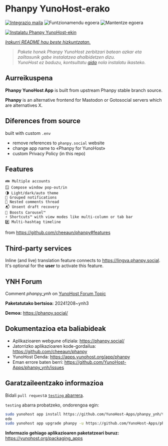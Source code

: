 <!--
Ohart ongi: README hau automatikoki sortu da <https://github.com/YunoHost/apps/tree/master/tools/readme_generator>ri esker
EZ editatu eskuz.
-->

# Phanpy YunoHost-erako

[![Integrazio maila](https://apps.yunohost.org/badge/integration/phanpy)](https://ci-apps.yunohost.org/ci/apps/phanpy/)
![Funtzionamendu egoera](https://apps.yunohost.org/badge/state/phanpy)
![Mantentze egoera](https://apps.yunohost.org/badge/maintained/phanpy)

[![Instalatu Phanpy YunoHost-ekin](https://install-app.yunohost.org/install-with-yunohost.svg)](https://install-app.yunohost.org/?app=phanpy)

*[Irakurri README hau beste hizkuntzatan.](./ALL_README.md)*

> *Pakete honek Phanpy YunoHost zerbitzari batean azkar eta zailtasunik gabe instalatzea ahalbidetzen dizu.*  
> *YunoHost ez baduzu, kontsultatu [gida](https://yunohost.org/install) nola instalatu ikasteko.*

## Aurreikuspena

**Phanpy YunoHost App** is built from upstream Phanpy stable branch source.

**Phanpy** is an alternative frontend for Mastodon or Gotosocial servers which are alternatives X.


## Diferences from source

built with custom `.env`

* remove references to `phanpy.social` website
* change app name to «Phanpy for YunoHost»
* custom Privacy Policy (in this repo)

## Features

    👪 Multiple accounts
    🪟 Compose window pop-out/in
    🌗 Light/dark/auto theme
    🔔 Grouped notifications
    🪺 Nested comments thread
    📬 Unsent draft recovery
    🎠 Boosts Carousel™️
    ⚡ Shortcuts™️ with view modes like multi-column or tab bar
    #️⃣ Multi-hashtag timeline

from <https://github.com/cheeaun/phanpy#features>

## Third-party services

Inline (and live) translation feature connects to <https://lingva.phanpy.social>. It's optional for the **user** to activate this feature.

## YNH Forum

Comment *phanpy_ynh* on [YunoHost Forum Topic](https://forum.yunohost.org/t/phanpy-a-minimalistic-opinionated-fediverse-web-client/32095)



**Paketatutako bertsioa:** 20241208~ynh3

**Demoa:** <https://phanpy.social/>
## Dokumentazioa eta baliabideak

- Aplikazioaren webgune ofiziala: <https://phanpy.social/>
- Jatorrizko aplikazioaren kode-gordailua: <https://github.com/cheeaun/phanpy>
- YunoHost Denda: <https://apps.yunohost.org/app/phanpy>
- Eman errore baten berri: <https://github.com/YunoHost-Apps/phanpy_ynh/issues>

## Garatzaileentzako informazioa

Bidali `pull request`a [`testing` abarrera](https://github.com/YunoHost-Apps/phanpy_ynh/tree/testing).

`testing` abarra probatzeko, ondorengoa egin:

```bash
sudo yunohost app install https://github.com/YunoHost-Apps/phanpy_ynh/tree/testing --debug
edo
sudo yunohost app upgrade phanpy -u https://github.com/YunoHost-Apps/phanpy_ynh/tree/testing --debug
```

**Informazio gehiago aplikazioaren paketatzeari buruz:** <https://yunohost.org/packaging_apps>
